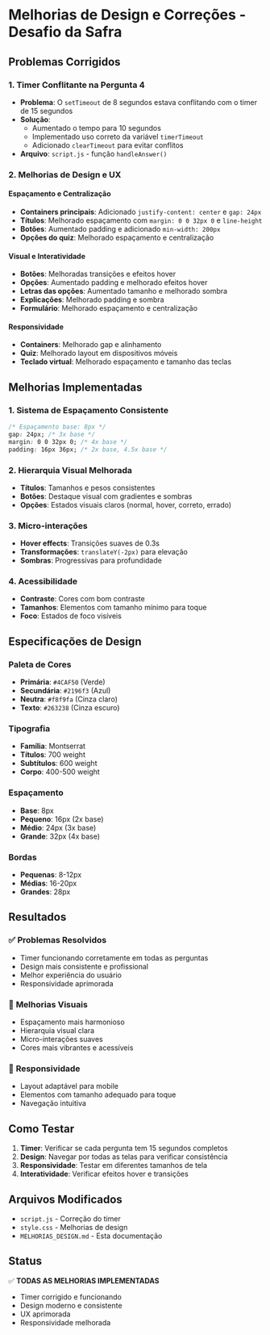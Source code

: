 # Melhorias de Design e Correções - Desafio da Safra

## Problemas Corrigidos

### 1. **Timer Conflitante na Pergunta 4**

- **Problema**: O `setTimeout` de 8 segundos estava conflitando com o timer de 15 segundos
- **Solução**:
  - Aumentado o tempo para 10 segundos
  - Implementado uso correto da variável `timerTimeout`
  - Adicionado `clearTimeout` para evitar conflitos
- **Arquivo**: `script.js` - função `handleAnswer()`

### 2. **Melhorias de Design e UX**

#### **Espaçamento e Centralização**

- **Containers principais**: Adicionado `justify-content: center` e `gap: 24px`
- **Títulos**: Melhorado espaçamento com `margin: 0 0 32px 0` e `line-height`
- **Botões**: Aumentado padding e adicionado `min-width: 200px`
- **Opções do quiz**: Melhorado espaçamento e centralização

#### **Visual e Interatividade**

- **Botões**: Melhoradas transições e efeitos hover
- **Opções**: Aumentado padding e melhorado efeitos hover
- **Letras das opções**: Aumentado tamanho e melhorado sombra
- **Explicações**: Melhorado padding e sombra
- **Formulário**: Melhorado espaçamento e centralização

#### **Responsividade**

- **Containers**: Melhorado gap e alinhamento
- **Quiz**: Melhorado layout em dispositivos móveis
- **Teclado virtual**: Melhorado espaçamento e tamanho das teclas

## Melhorias Implementadas

### 1. **Sistema de Espaçamento Consistente**

```css
/* Espaçamento base: 8px */
gap: 24px; /* 3x base */
margin: 0 0 32px 0; /* 4x base */
padding: 16px 36px; /* 2x base, 4.5x base */
```

### 2. **Hierarquia Visual Melhorada**

- **Títulos**: Tamanhos e pesos consistentes
- **Botões**: Destaque visual com gradientes e sombras
- **Opções**: Estados visuais claros (normal, hover, correto, errado)

### 3. **Micro-interações**

- **Hover effects**: Transições suaves de 0.3s
- **Transformações**: `translateY(-2px)` para elevação
- **Sombras**: Progressivas para profundidade

### 4. **Acessibilidade**

- **Contraste**: Cores com bom contraste
- **Tamanhos**: Elementos com tamanho mínimo para toque
- **Foco**: Estados de foco visíveis

## Especificações de Design

### **Paleta de Cores**

- **Primária**: `#4CAF50` (Verde)
- **Secundária**: `#2196f3` (Azul)
- **Neutra**: `#f8f9fa` (Cinza claro)
- **Texto**: `#263238` (Cinza escuro)

### **Tipografia**

- **Família**: Montserrat
- **Títulos**: 700 weight
- **Subtítulos**: 600 weight
- **Corpo**: 400-500 weight

### **Espaçamento**

- **Base**: 8px
- **Pequeno**: 16px (2x base)
- **Médio**: 24px (3x base)
- **Grande**: 32px (4x base)

### **Bordas**

- **Pequenas**: 8-12px
- **Médias**: 16-20px
- **Grandes**: 28px

## Resultados

### ✅ **Problemas Resolvidos**

- Timer funcionando corretamente em todas as perguntas
- Design mais consistente e profissional
- Melhor experiência do usuário
- Responsividade aprimorada

### 🎨 **Melhorias Visuais**

- Espaçamento mais harmonioso
- Hierarquia visual clara
- Micro-interações suaves
- Cores mais vibrantes e acessíveis

### 📱 **Responsividade**

- Layout adaptável para mobile
- Elementos com tamanho adequado para toque
- Navegação intuitiva

## Como Testar

1. **Timer**: Verificar se cada pergunta tem 15 segundos completos
2. **Design**: Navegar por todas as telas para verificar consistência
3. **Responsividade**: Testar em diferentes tamanhos de tela
4. **Interatividade**: Verificar efeitos hover e transições

## Arquivos Modificados

- `script.js` - Correção do timer
- `style.css` - Melhorias de design
- `MELHORIAS_DESIGN.md` - Esta documentação

## Status

✅ **TODAS AS MELHORIAS IMPLEMENTADAS**

- Timer corrigido e funcionando
- Design moderno e consistente
- UX aprimorada
- Responsividade melhorada
